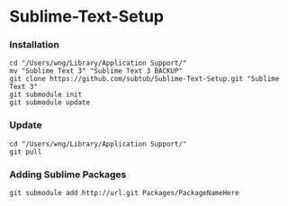# Sublime-Text-Setup


### Installation

```
cd "/Users/wng/Library/Application Support/"
mv "Sublime Text 3" "Sublime Text 3 BACKUP"
git clone https://github.com/subtub/Sublime-Text-Setup.git "Sublime Text 3"
git submodule init
git submodule update
```


### Update

```
cd "/Users/wng/Library/Application Support/"
git pull
```


### Adding Sublime Packages

```
git submodule add http://url.git Packages/PackageNameHere
```
